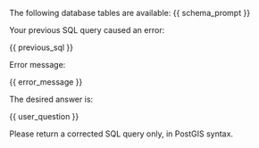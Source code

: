 The following database tables are available:
{{ schema_prompt }}

Your previous SQL query caused an error:

{{ previous_sql }}

Error message:

{{ error_message }}

The desired answer is:

{{ user_question }}

Please return a corrected SQL query only, in PostGIS syntax.